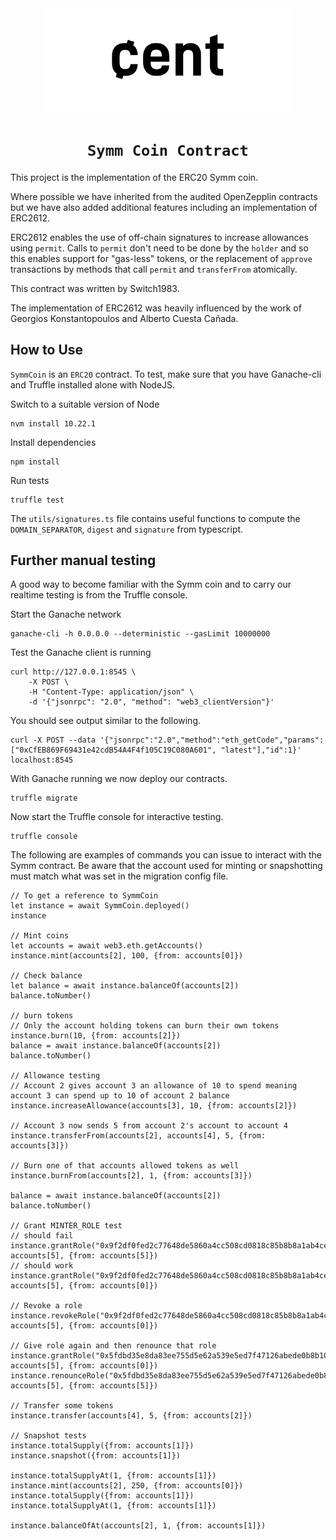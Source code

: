 <div align="center">
  <img alt="ReDoc logo" src="https://raw.githubusercontent.com/centfinance/Community/main/media-pack/logo.png" width="400px" />
 
</div>

<h1 align=center><code>Symm Coin Contract</code></h1>

This project is the implementation of the ERC20 Symm coin.

Where possible we have inherited from the audited OpenZepplin contracts but we have also added
additional features including an implementation of ERC2612.

ERC2612 enables the use of off-chain signatures to increase allowances using `permit`. Calls to `permit` don't need to be done by the `holder` and so this enables support for "gas-less" tokens, or the replacement of `approve` transactions by methods that call `permit` and `transferFrom` atomically.

This contract was written by Switch1983.

The implementation of ERC2612 was heavily influenced by the work of Georgios Konstantopoulos and Alberto Cuesta Cañada.

## How to Use

`SymmCoin` is an `ERC20` contract. To test, make sure that you have Ganache-cli and Truffle installed alone with NodeJS.

Switch to a suitable version of Node

```
nvm install 10.22.1
```

Install dependencies

```
npm install
```

Run tests

```
truffle test
```

The `utils/signatures.ts` file contains useful functions to compute the `DOMAIN_SEPARATOR`, `digest` and `signature` from typescript.

## Further manual testing

A good way to become familiar with the Symm coin and to carry our realtime testing is from the Truffle console.

Start the Ganache network
```
ganache-cli -h 0.0.0.0 --deterministic --gasLimit 10000000
```

Test the Ganache client is running
```
curl http://127.0.0.1:8545 \
    -X POST \
    -H "Content-Type: application/json" \
    -d '{"jsonrpc": "2.0", "method": "web3_clientVersion"}'
```

You should see output similar to the following.
```
curl -X POST --data '{"jsonrpc":"2.0","method":"eth_getCode","params":["0xCfEB869F69431e42cdB54A4F4f105C19C080A601", "latest"],"id":1}' localhost:8545
```

With Ganache running we now deploy our contracts.

```
truffle migrate
```

Now start the Truffle console for interactive testing.
```
truffle console
```

The following are examples of commands you can issue to interact with the Symm contract. Be aware that the account used for minting or snapshotting must match what was set in the migration config file.
```
// To get a reference to SymmCoin
let instance = await SymmCoin.deployed()
instance

// Mint coins
let accounts = await web3.eth.getAccounts()
instance.mint(accounts[2], 100, {from: accounts[0]})

// Check balance
let balance = await instance.balanceOf(accounts[2])
balance.toNumber()

// burn tokens
// Only the account holding tokens can burn their own tokens
instance.burn(10, {from: accounts[2]})
balance = await instance.balanceOf(accounts[2])
balance.toNumber()

// Allowance testing
// Account 2 gives account 3 an allowance of 10 to spend meaning account 3 can spend up to 10 of account 2 balance
instance.increaseAllowance(accounts[3], 10, {from: accounts[2]})

// Account 3 now sends 5 from account 2's account to account 4
instance.transferFrom(accounts[2], accounts[4], 5, {from: accounts[3]})

// Burn one of that accounts allowed tokens as well
instance.burnFrom(accounts[2], 1, {from: accounts[3]})

balance = await instance.balanceOf(accounts[2])
balance.toNumber()

// Grant MINTER_ROLE test
// should fail
instance.grantRole("0x9f2df0fed2c77648de5860a4cc508cd0818c85b8b8a1ab4ceeef8d981c8956a6", accounts[5], {from: accounts[5]})
// should work
instance.grantRole("0x9f2df0fed2c77648de5860a4cc508cd0818c85b8b8a1ab4ceeef8d981c8956a6", accounts[5], {from: accounts[0]})

// Revoke a role
instance.revokeRole("0x9f2df0fed2c77648de5860a4cc508cd0818c85b8b8a1ab4ceeef8d981c8956a6", accounts[5], {from: accounts[0]})

// Give role again and then renounce that role
instance.grantRole("0x5fdbd35e8da83ee755d5e62a539e5ed7f47126abede0b8b10f9ea43dc6eed07f", accounts[5], {from: accounts[0]})
instance.renounceRole("0x5fdbd35e8da83ee755d5e62a539e5ed7f47126abede0b8b10f9ea43dc6eed07f", accounts[5], {from: accounts[5]})

// Transfer some tokens
instance.transfer(accounts[4], 5, {from: accounts[2]})

// Snapshot tests
instance.totalSupply({from: accounts[1]})
instance.snapshot({from: accounts[1]})

instance.totalSupplyAt(1, {from: accounts[1]})
instance.mint(accounts[2], 250, {from: accounts[0]})
instance.totalSupply({from: accounts[1]})
instance.totalSupplyAt(1, {from: accounts[1]})

instance.balanceOfAt(accounts[2], 1, {from: accounts[1]})
```
